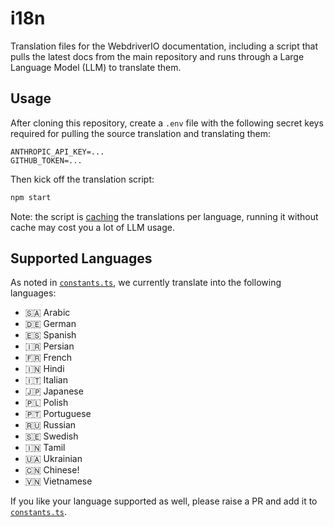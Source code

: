 # i18n

Translation files for the WebdriverIO documentation, including a script that pulls the latest docs from the main repository and runs through a Large Language Model (LLM) to translate them.

## Usage

After cloning this repository, create a `.env` file with the following secret keys required for pulling the source translation and translating them:

```
ANTHROPIC_API_KEY=...
GITHUB_TOKEN=...
```

Then kick off the translation script:

```sh
npm start
```

Note: the script is [caching](/src/cache.json) the translations per language, running it without cache may cost you a lot of LLM usage.

## Supported Languages

As noted in [`constants.ts`](/src/constants.ts), we currently translate into the following languages:

- 🇸🇦 Arabic
- 🇩🇪 German
- 🇪🇸 Spanish
- 🇮🇷 Persian
- 🇫🇷 French
- 🇮🇳 Hindi
- 🇮🇹 Italian
- 🇯🇵 Japanese
- 🇵🇱 Polish
- 🇵🇹 Portuguese
- 🇷🇺 Russian
- 🇸🇪 Swedish
- 🇮🇳 Tamil
- 🇺🇦 Ukrainian
- 🇨🇳 Chinese!
- 🇻🇳 Vietnamese

If you like your language supported as well, please raise a PR and add it to [`constants.ts`](/src/constants.ts#L35-L51).
